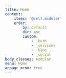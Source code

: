 ```yaml
---
title: Home
content:
    items: '@self.modular'
    order:
        by: default
        dir: asc
        custom:
            - _hero
            - _services
            - _blog
            - _social
body_classes: modular
menu: Home
onpage_menu: true
---
```


